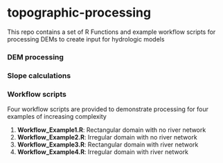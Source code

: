 # topographic-processing
This repo contains a set of R Functions and example workflow scripts for processing DEMs to create input for hydrologic models

### DEM processing

### Slope calculations

### Workflow scripts
Four workflow scripts are provided to demonstrate processing for four examples of increasing complexity
1. **Workflow_Example1.R**: Rectangular domain with no river network
2. **Workflow_Example2.R**: Irregular domain with no river network
3. **Workflow_Example3.R**: Rectangular domain with river network
4. **Workflow_Example4.R**: Irregular domain with river network
